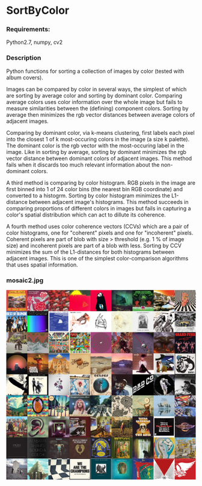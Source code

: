 
# SortByColor

### Requirements:
Python2.7, numpy, cv2 

### Description
Python functions for sorting a collection of images by color (tested with album covers).

Images can be compared by color in several ways, the simplest of which are sorting
by average color and sorting by dominant color. Comparing average colors uses color 
information over the whole image but fails to measure similarities between the (defining) 
component colors. Sorting by average then minimizes the rgb vector distances 
between average colors of adjacent images. 

Comparing by dominant color, via k-means clustering, first labels each pixel into 
the closest 1 of k most-occuring colors in the image (a size k palette). The 
dominant color is the rgb vector with the most-occuring label in the image. 
Like in sorting by average, sorting by dominant minimizes the rgb vector distance 
between dominant colors of adjacent images. This method fails when it discards too much 
relevant information about the non-dominant colors. 

A third method is comparing by color histogram. RGB pixels in the image are first binned into
1 of 24 color bins (the nearest bin RGB coordinate) and converted to a histogrm. 
Sorting by color histogram minimizes the L1-distance between adjacent image's histograms. 
This method succeeds in comparing proportions of different colors in images but fails 
in capturing a color's spatial distribution which can act to dillute its coherence. 

A fourth method uses color coherence vectors (CCVs) which are a pair of color
histograms, one for "coherent" pixels and one for "incoherent" pixels. Coherent pixels
are part of blob with size > threshold (e.g. 1 % of image size) and incoherent pixels 
are part of a blob with less. Sorting by CCV minimizes the sum of the L1-distances for 
both histograms between adjacent images.  This is one of the simplest color-comparison 
algorithms that uses spatial information. 

### mosaic2.jpg
![](refs/mosaic.jpg?raw=true)

